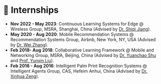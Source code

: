 # 💼 Internships
- __Nov 2022 - May 2023__: Continuous Learning Systems for Edge @ Wireless Group, MSRA, Shanghai, China (Advised by [Dr. Shiqi Jiang](ttps://chrisplus.me/)).
- __May 2020 - Aug 2020__: Mobile Recommendation Systems @ Recommendation Systems Group, Airbnb, New York, NY, USA (Advised by [Dr. Wei Zhang](https://www.bing.com/ck/a?!&&p=521eea50a950c5e9JmltdHM9MTY2ODgxNjAwMCZpZ3VpZD0yMDBmN2YzOC05MjAyLTY3NDgtMWQwZS02ZDU5OTNkMDY2ZTYmaW5zaWQ9NTE5Ng&ptn=3&hsh=3&fclid=200f7f38-9202-6748-1d0e-6d5993d066e6&psq=wei+zhang+airbnb&u=a1aHR0cHM6Ly93d3cubGlua2VkaW4uY29tL2luL3dlemhhbmc&ntb=1)).
- __Feb 2018- Aug 2018__: Collaborative Learning Framework @ Mobile and Networking Group, MSRA, Beijing, China (Advised by [Dr. Yuanchao Shu](https://yshu.org) and [Prof. Yunxin Liu](https://yunxinliu.github.io/)).
- __Feb 2016 - Aug 2016__: Intelligent Palm Print Recognition Systems @ Intelligent Agents Group, CAS, Hefeim Anhui, China (Advised by [Dr. Xinhua Zeng](http://www.google.com/url?q=http%3A%2F%2Fwww.iim.cas.cn%2Fdwjs%2Ffyjy%2F201606%2Ft20160627_340366.html&sa=D&sntz=1&usg=AOvVaw39IToyDjqUjuXoLr_qtnkS)).


